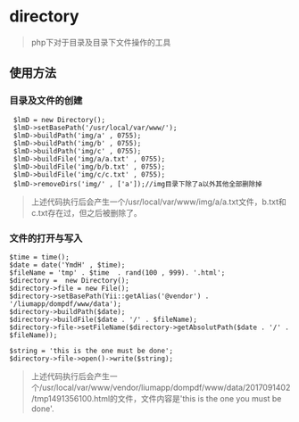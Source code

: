 # directory

> php下对于目录及目录下文件操作的工具

## 使用方法

### 目录及文件的创建
     $lmD = new Directory();
     $lmD->setBasePath('/usr/local/var/www/');
     $lmD->buildPath('img/a' , 0755);
     $lmD->buildPath('img/b' , 0755);
     $lmD->buildPath('img/c' , 0755);
     $lmD->buildFile('img/a/a.txt' , 0755);
     $lmD->buildFile('img/b/b.txt' , 0755);
     $lmD->buildFile('img/c/c.txt' , 0755);
     $lmD->removeDirs('img/' , ['a']);//img目录下除了a以外其他全部删除掉
     
     
> 上述代码执行后会产生一个/usr/local/var/www/img/a/a.txt文件，b.txt和c.txt存在过，但之后被删除了。

### 文件的打开与写入

    $time = time();
    $date = date('YmdH' , $time);
    $fileName = 'tmp' . $time  . rand(100 , 999). '.html';
    $directory =  new Directory();
    $directory->file = new File();
    $directory->setBasePath(Yii::getAlias('@vendor') . '/liumapp/dompdf/www/data');
    $directory->buildPath($date);
    $directory->buildFile($date . '/' . $fileName);
    $directory->file->setFileName($directory->getAbsolutPath($date . '/' . $fileName));

    $string = 'this is the one must be done';
    $directory->file->open()->write($string);
   
> 上述代码执行后会产生一个/usr/local/var/www/vendor/liumapp/dompdf/www/data/2017091402/tmp1491356100.html的文件，文件内容是'this is the one you must be done'.
